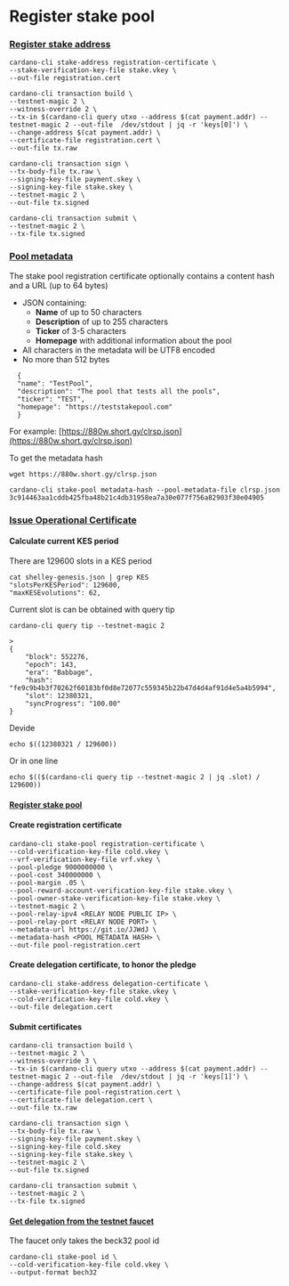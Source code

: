 # Register stake pool

### [Register stake address](https://github.com/input-output-hk/cardano-node/blob/master/doc/stake-pool-operations/5\_register\_key.md)

```
cardano-cli stake-address registration-certificate \
--stake-verification-key-file stake.vkey \
--out-file registration.cert
```

```
cardano-cli transaction build \
--testnet-magic 2 \
--witness-override 2 \
--tx-in $(cardano-cli query utxo --address $(cat payment.addr) --testnet-magic 2 --out-file  /dev/stdout | jq -r 'keys[0]') \
--change-address $(cat payment.addr) \
--certificate-file registration.cert \
--out-file tx.raw
```

```
cardano-cli transaction sign \
--tx-body-file tx.raw \
--signing-key-file payment.skey \
--signing-key-file stake.skey \
--testnet-magic 2 \
--out-file tx.signed
```

```
cardano-cli transaction submit \
--testnet-magic 2 \
--tx-file tx.signed 
```

### [Pool metadata](https://github.com/input-output-hk/cardano-node/blob/master/doc/stake-pool-operations/8\_register\_stakepool.md#create-a-json-file-with-your-pools-metadata)

The stake pool registration certificate optionally contains a content hash and a URL (up to 64 bytes)

* JSON containing:
  * **Name** of up to 50 characters&#x20;
  * **Description** of up to 255 characters
  * **Ticker** of 3-5 characters
  * **Homepage** with additional information about the pool
* All characters in the metadata will be UTF8 encoded
* No more than 512 bytes

```
  {
  "name": "TestPool",
  "description": "The pool that tests all the pools",
  "ticker": "TEST",
  "homepage": "https://teststakepool.com"
  }
```

For example: [https://880w.short.gy/clrsp.json](https://880w.short.gy/clrsp.json)

To get the metadata hash

```
wget https://880w.short.gy/clrsp.json
```

```
cardano-cli stake-pool metadata-hash --pool-metadata-file clrsp.json
3c914463aa1cddb425fba48b21c4db31958ea7a30e077f756a82903f30e04905
```

### [Issue Operational Certificate](https://github.com/input-output-hk/cardano-node/blob/master/doc/stake-pool-operations/7\_KES\_period.md)

#### Calculate current KES period

There are 129600 slots in a KES period

```
cat shelley-genesis.json | grep KES
"slotsPerKESPeriod": 129600,
"maxKESEvolutions": 62,
```

Current slot is can be obtained with query tip

```
cardano-cli query tip --testnet-magic 2 

>
{
    "block": 552276,
    "epoch": 143,
    "era": "Babbage",
    "hash": "fe9c9b4b3f70262f60183bf0d8e72077c559345b22b47d4d4af91d4e5a4b5994",
    "slot": 12380321,
    "syncProgress": "100.00"
}
```

Devide

```
echo $((12380321 / 129600))
```

Or in one line

```
echo $(($(cardano-cli query tip --testnet-magic 2 | jq .slot) / 129600))
```

#### [Register stake pool ](https://github.com/input-output-hk/cardano-node/blob/master/doc/stake-pool-operations/8\_register\_stakepool.md#generate-stake-pool-registration-certificate)

#### Create registration certificate

```
cardano-cli stake-pool registration-certificate \
--cold-verification-key-file cold.vkey \
--vrf-verification-key-file vrf.vkey \
--pool-pledge 9000000000 \
--pool-cost 340000000 \
--pool-margin .05 \
--pool-reward-account-verification-key-file stake.vkey \
--pool-owner-stake-verification-key-file stake.vkey \
--testnet-magic 2 \
--pool-relay-ipv4 <RELAY NODE PUBLIC IP> \
--pool-relay-port <RELAY NODE PORT> \
--metadata-url https://git.io/JJWdJ \
--metadata-hash <POOL METADATA HASH> \
--out-file pool-registration.cert
```

#### Create delegation certificate, to honor the pledge

```
cardano-cli stake-address delegation-certificate \
--stake-verification-key-file stake.vkey \
--cold-verification-key-file cold.vkey \
--out-file delegation.cert
```

#### Submit certificates

```
cardano-cli transaction build \
--testnet-magic 2 \
--witness-override 3 \
--tx-in $(cardano-cli query utxo --address $(cat payment.addr) --testnet-magic 2 --out-file  /dev/stdout | jq -r 'keys[1]') \
--change-address $(cat payment.addr) \
--certificate-file pool-registration.cert \
--certificate-file delegation.cert \
--out-file tx.raw
```

```
cardano-cli transaction sign \
--tx-body-file tx.raw \
--signing-key-file payment.skey \
--signing-key-file cold.skey
--signing-key-file stake.skey \
--testnet-magic 2 \
--out-file tx.signed
```

```
cardano-cli transaction submit \
--testnet-magic 2 \
--tx-file tx.signed 
```

#### [Get delegation from the testnet faucet](https://docs.cardano.org/cardano-testnet/tools/faucet)

The faucet only takes the beck32 pool id

```
cardano-cli stake-pool id \
--cold-verification-key-file cold.vkey \
--output-format bech32
```






